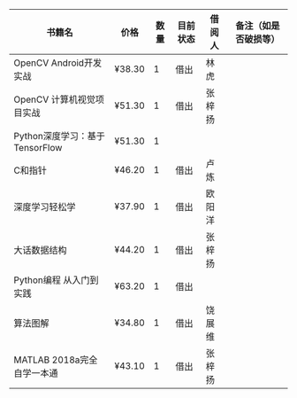 书籍名 | 价格 |  数量  |  目前状态  |  借阅人  |  备注（如是否破损等）  
-|-|-|-|-|-
OpenCV Android开发实战 | ¥38.30 | 1 | 借出 | 林虎 |
OpenCV 计算机视觉项目实战 | ¥51.30 | 1 | 借出 | 张梓扬 |
Python深度学习：基于TensorFlow | ¥51.30 | 1 |
C和指针 | ¥46.20 | 1 | 借出 | 卢炼 |
深度学习轻松学 | ¥37.90 | 1 | 借出 | 欧阳洋 |
大话数据结构 | ¥44.20 | 1 | 借出 | 张梓扬 |
Python编程 从入门到实践 | ¥63.20 | 1 | 借出 |  |
算法图解 | ¥34.80 | 1 | 借出 | 饶展维 |
MATLAB 2018a完全自学一本通 | ¥43.10 | 1 | 借出 | 张梓扬 |
